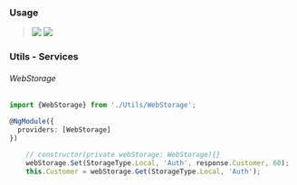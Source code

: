 ### Usage

> [![](https://img.shields.io/badge/Main-readme‌‌‌‌‌‌‌-white)](../readme.md)
> [![](https://img.shields.io/badge/readme-white)](readme.md)

### Utils - Services
 
###### WebStorage

```typescript
import {WebStorage} from './Utils/WebStorage';

@NgModule({
  providers: [WebStorage]
})
``` 

```typescript
    // constructor(private webStorage: WebStorage){}
    webStorage.Set(StorageType.Local, 'Auth', response.Customer, 60);
    this.Customer = webStorage.Get(StorageType.Local, 'Auth');
```
